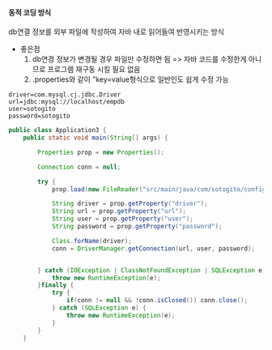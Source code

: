 #### 동적 코딩 방식
db연결 정보를 외부 파일에 작성하여 자바 내로 읽어들여 반영시키는 방식
- 좋은점
  1. db연경 정보가 변경될 경우 파일만 수정하면 됨
     => 자바 코드를 수정한게 아니므로 프로그램 재구동 시킬 필요 없음
  2. .properties와 같이 "key=value형식으로 일반인도 쉽게 수정 가능

```properties
driver=com.mysql.cj.jdbc.Driver
url=jdbc:mysql://localhost/empdb
user=sotogito
password=sotogito
```

```java
public class Application3 {
    public static void main(String[] args) {

        Properties prop = new Properties();

        Connection conn = null;

        try {
            prop.load(new FileReader("src/main/java/com/sotogito/config/connection-config.properties"));

            String driver = prop.getProperty("driver");
            String url = prop.getProperty("url");
            String user = prop.getProperty("user");
            String password = prop.getProperty("password");

            Class.forName(driver);
            conn = DriverManager.getConnection(url, user, password);


        } catch (IOException | ClassNotFoundException | SQLException e) {
            throw new RuntimeException(e);
        }finally {
            try {
                if(conn != null && !conn.isClosed()) conn.close();
            } catch (SQLException e) {
                throw new RuntimeException(e);
            }
        }
    }

```
